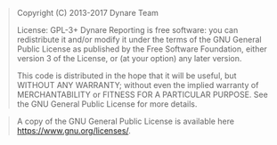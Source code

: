 > Copyright (C) 2013-2017 Dynare Team
>
> License: GPL-3+
>  Dynare Reporting is free software: you can redistribute it and/or modify
>  it under the terms of the GNU General Public License as published by
>  the Free Software Foundation, either version 3 of the License, or
>  (at your option) any later version.
>
>  This code is distributed in the hope that it will be useful, but
>  WITHOUT ANY WARRANTY; without even the implied warranty of
>  MERCHANTABILITY or FITNESS FOR A PARTICULAR PURPOSE.  See the GNU
>  General Public License for more details.

>  A copy of the GNU General Public License is available here
>  <https://www.gnu.org/licenses/>.
